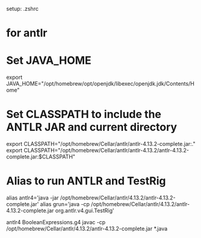setup: .zshrc
# for antlr
# Set JAVA_HOME
export JAVA_HOME="/opt/homebrew/opt/openjdk/libexec/openjdk.jdk/Contents/Home"
        
# Set CLASSPATH to include the ANTLR JAR and current directory
export CLASSPATH="/opt/homebrew/Cellar/antlr/antlr-4.13.2-complete.jar:."
export CLASSPATH="/opt/homebrew/Cellar/antlr/antlr-4.13.2/antlr-4.13.2-complete.jar:$CLASSPATH"
  
# Alias to run ANTLR and TestRig
alias antlr4='java -jar /opt/homebrew/Cellar/antlr/4.13.2/antlr-4.13.2-complete.jar'
alias grun='java -cp /opt/homebrew/Cellar/antlr/4.13.2/antlr-4.13.2-complete.jar org.antlr.v4.gui.TestRig'

antlr4 BooleanExpressions.g4
javac -cp /opt/homebrew/Cellar/antlr/4.13.2/antlr-4.13.2-complete.jar *.java
